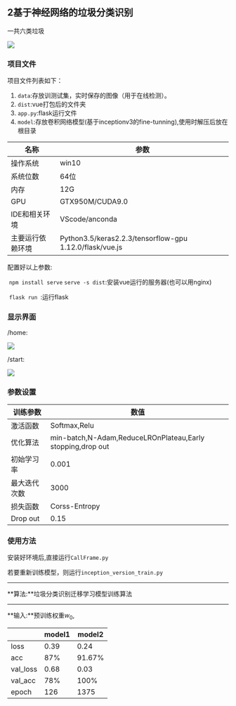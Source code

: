 ## 2基于神经网络的垃圾分类识别

一共六类垃圾

![](https://github.com/RockyHoo1209/Garbage_classify/tree/master/README.assets/image-20200309094158916.png)

### 项目文件

项目文件列表如下：

1. `data`:存放训测试集，实时保存的图像（用于在线检测）。
2. `dist`:vue打包后的文件夹
3. `app.py`:flask运行文件
4. `model`:存放卷积网络模型(基于inceptionv3的fine-tunning),使用时解压后放在根目录

| 名称             | 参数                                                    |
| ---------------- | ------------------------------------------------------- |
| 操作系统         | win10                                                   |
| 系统位数         | 64位                                                    |
| 内存             | 12G                                                     |
| GPU              | GTX950M/CUDA9.0                                         |
| IDE和相关环境    | VScode/anconda                                          |
| 主要运行依赖环境 | Python3.5/keras2.2.3/tensorflow-gpu 1.12.0/flask/vue.js |

配置好以上参数:

​	`npm install serve` `serve -s dist`:安装vue运行的服务器(也可以用nginx)

​    `flask run `:运行flask

### 显示界面

/home:

![](https://github.com/RockyHoo1209/Garbage_classify/tree/master/README.assets/image-20200508191411622.png.png)

/start:

![](https://github.com/RockyHoo1209/Garbage_classify/tree/master/README.assets/image-20200508192621305.png)

### 参数设置

| 训练参数     | 数值                                                       |
| ------------ | ---------------------------------------------------------- |
| 激活函数     | Softmax,Relu                                               |
| 优化算法     | min-batch,N-Adam,ReduceLROnPlateau,Early stopping,drop out |
| 初始学习率   | 0.001                                                      |
| 最大迭代次数 | 3000                                                       |
| 损失函数     | Corss-Entropy                                              |
| Drop out     | 0.15                                                       |



### 使用方法

安装好环境后,直接运行`CallFrame.py`

若要重新训练模型，则运行`inception_version_train.py`

---

**算法:**垃圾分类识别迁移学习模型训练算法

---

**输入:**预训练权重$w_0$,

|          | model1 | model2 |
| -------- | ------ | ------ |
| loss     | 0.39   | 0.24   |
| acc      | 87%    | 91.67% |
| val_loss | 0.68   | 0.03   |
| val_acc  | 78%    | 100%   |
| epoch    | 126    | 1375   |







